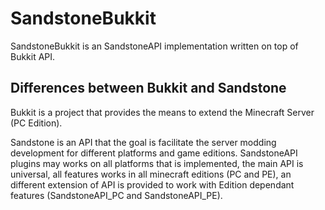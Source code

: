 # SandstoneBukkit

SandstoneBukkit is an SandstoneAPI implementation written on top of Bukkit API.

## Differences between Bukkit and Sandstone

Bukkit is a project that provides the means to extend the Minecraft Server (PC Edition).

Sandstone is an API that the goal is facilitate the server modding development for different platforms and game editions. SandstoneAPI plugins may works on all platforms that is implemented, the main API is universal, all features works in all minecraft editions (PC and PE), an different extension of API is provided to work with Edition dependant features (SandstoneAPI_PC and SandstoneAPI_PE).
